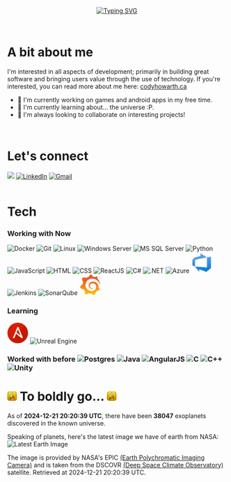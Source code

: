 <p align="center">
  <a href="https://codyhowarth.ca"><img
      src="https://readme-typing-svg.demolab.com?font=Fira+Code&pause=1000&center=true&vCenter=true&multiline=true&width=450&height=100&lines=Hi+There!+I'm+Cody+Howarth;Software+Developer;Builder+and+Tinkerer"
      alt="Typing SVG" /></a>
</p>

<br />

<h1>A bit about me</h1>

<div>
  <p>
    I'm interested in all aspects of development; primarily in building great software and bringing users value
    through the use of technology. If you're interested, you can read more about me here: <a
      href="https://codyhowarth.ca">codyhowarth.ca</a>
  </p>


  <ul>
    <li>🔭 I'm currently working on games and android apps in my free time.</li>
    <li>🌱 I'm currently learning about... the universe :P.</li>
    <li>👯 I'm always looking to collaborate on interesting projects!</li>
  </ul>


</div>

<br />

<h1>Let's connect</h1>

<div>
  <a target="_blank" href="https://codyhowarth.ca"><img
      src="https://img.shields.io/badge/-WEB-FF4088?style=for-the-badge&logo=Hugo&logoColor=white"></img></a>
  <a target="_blank" href="https://linkedin.com/in/codyhowarth"><img
      src="https://img.shields.io/badge/linkedin-%230077B5.svg?style=for-the-badge&logo=linkedin&logoColor=white"
      alt="LinkedIn"></a>
  <a target="_blank" href="mailto:codyhowarth@gmail.com"><img
      src="https://img.shields.io/badge/gmail-%23D14836.svg?style=for-the-badge&logo=gmail&logoColor=white"
      alt="Gmail"></a>
</div>

<br />

<h1>Tech</h1>

<h3>Working with Now</h3>
<!-- docker -->
<a target="_blank" href="https://www.docker.com/" style="text-decoration: none;">
  <img src="https://img.icons8.com/?size=100&id=cdYUlRaag9G9&format=png&color=000000" alt="Docker" width=48 height=48>
</a>
<a target="_blank" href="https://git-scm.com/" style="text-decoration: none;">
  <img src="https://upload.wikimedia.org/wikipedia/commons/e/e0/Git-logo.svg" alt="Git" width=48 height=48>
</a>
<a target="_blank" href="https://www.linux.org/" style="text-decoration: none;">
  <img src="https://upload.wikimedia.org/wikipedia/commons/a/af/Tux.png" alt="Linux" width=48 height=48>
</a>
<a target="_blank" href="https://www.microsoft.com/en-us/windows-server" style="text-decoration: none;">
  <img
    src="https://upload.wikimedia.org/wikipedia/commons/thumb/8/87/Windows_logo_-_2021.svg/512px-Windows_logo_-_2021.svg.png"
    alt="Windows Server" width=48 height=48>
</a>
<a target="_blank" href="https://www.microsoft.com/en-us/sql-server" style="text-decoration: none;">
  <img src="https://img.icons8.com/?size=100&id=laYYF3dV0Iew&format=png&color=000000" alt="MS SQL Server" width=48
    height=48>
</a>
<a target="_blank" href="https://www.python.org/" style="text-decoration: none;">
  <img src="https://upload.wikimedia.org/wikipedia/commons/c/c3/Python-logo-notext.svg" alt="Python" width=48 height=48>
</a>
<a target="_blank" href="https://developer.mozilla.org/en-US/docs/Web/JavaScript" style="text-decoration: none;">
  <img src="https://upload.wikimedia.org/wikipedia/commons/6/6a/JavaScript-logo.png" alt="JavaScript" width=48
    height=48>
</a>
<a target="_blank" href="https://developer.mozilla.org/en-US/docs/Web/HTML" style="text-decoration: none;">
  <img src="https://upload.wikimedia.org/wikipedia/commons/6/61/HTML5_logo_and_wordmark.svg" alt="HTML" width=48
    height=48>
</a>
<a target="_blank" href="https://developer.mozilla.org/en-US/docs/Web/CSS" style="text-decoration: none;">
  <img src="https://upload.wikimedia.org/wikipedia/commons/d/d5/CSS3_logo_and_wordmark.svg" alt="CSS" width=48
    height=48>
</a>
<a target="_blank" href="https://reactjs.org/" style="text-decoration: none;">
  <img src="https://upload.wikimedia.org/wikipedia/commons/a/a7/React-icon.svg" alt="ReactJS" width=48 height=48>
</a>
<a target="_blank" href="https://learn.microsoft.com/en-us/dotnet/csharp/" style="text-decoration: none;">
  <img src="https://upload.wikimedia.org/wikipedia/commons/4/4f/Csharp_Logo.png" alt="C#" width=48 height=48>
</a>
<a target="_blank" href="https://dotnet.microsoft.com/" style="text-decoration: none;">
  <img src="https://upload.wikimedia.org/wikipedia/commons/7/7d/Microsoft_.NET_logo.svg" alt=".NET" width=48 height=48>
</a>
<a target="_blank" href="https://azure.microsoft.com/" style="text-decoration: none;">
  <img src="https://upload.wikimedia.org/wikipedia/commons/a/a8/Microsoft_Azure_Logo.svg" alt="Azure" width=48
    height=48>
</a>
<a target="_blank" href="https://azure.microsoft.com/en-us/products/devops" style="text-decoration: none;">
  <img
    src="https://raw.githubusercontent.com/loryanstrant/MicrosoftCloudLogos/26c8acf43d9f883f6127ccd024728759879edf17/Azure/devops/10261-icon-service-Azure-DevOps.svg"
    alt="Azure DevOps" width=48 height=48>
</a>
<a target="_blank" href="https://www.jenkins.io/" style="text-decoration: none;">
  <img src="https://upload.wikimedia.org/wikipedia/commons/e/e9/Jenkins_logo.svg" alt="Jenkins" width=48 height=48>
</a>
<a target="_blank" href="https://www.sonarqube.org/" style="text-decoration: none;">
  <img
    src="https://assets-eu-01.kc-usercontent.com/7630306f-9a2f-018d-2726-3ef76ef712f4/8e59bcad-6e39-41dc-abd9-a0e251e8d63f/Sonar%20%282%29.svg?w=128&h=32&auto=format&fit=clip"
    alt="SonarQube" width=48 height=48>
</a>
<a target="_blank" href="https://grafana.com/" style="text-decoration: none;">
  <img src="https://raw.githubusercontent.com/grafana/grafana/refs/heads/main/public/img/grafana_icon.svg" alt="Grafana"
    width=48 height=48>
</a>

<h3>Learning</h3>
<span>
  <a target="_blank" href="https://www.ansible.com/" style="text-decoration: none;">
    <img src="https://raw.githubusercontent.com/ansible/logos/refs/heads/main/vscode-ansible-logo/vscode-ansible.png"
      alt="Ansible" width=48 height=48>
  </a>
  <a target="_blank" href="https://www.unrealengine.com/" style="text-decoration: none;">
    <img src="https://cdn2.unrealengine.com/ue-logotype-2023-vertical-white-1686x2048-bbfded26daa7.png"
      alt="Unreal Engine" width=48 height=48>
  </a>
</span>

<h3>Worked with before</h32>

  <a target="_blank" href="https://www.postgresql.org/" style="text-decoration: none;">
    <img src="https://upload.wikimedia.org/wikipedia/commons/2/29/Postgresql_elephant.svg" alt="Postgres" width=48
      height=48>
  </a>
  <a target="_blank" href="https://www.java.com/" style="text-decoration: none;">
    <img src="https://upload.wikimedia.org/wikipedia/en/3/30/Java_programming_language_logo.svg" alt="Java" width=48
      height=48>
  </a>
  <a target="_blank" href="https://angular.io/" style="text-decoration: none;">
    <img src="https://upload.wikimedia.org/wikipedia/commons/c/cf/Angular_full_color_logo.svg" alt="AngularJS" width=48
      height=48>
  </a>
  <a target="_blank" href="https://en.wikipedia.org/wiki/C_(programming_language)" style="text-decoration: none;">
    <img src="https://upload.wikimedia.org/wikipedia/commons/1/19/C_Logo.png" alt="C" width=48 height=48>
  </a>
  <a target="_blank" href="https://en.wikipedia.org/wiki/C%2B%2B" style="text-decoration: none;">
    <img src="https://upload.wikimedia.org/wikipedia/commons/1/18/ISO_C%2B%2B_Logo.svg" alt="C++" width=48 height=48>
  </a>
  <a target="_blank" href="https://unity.com/" style="text-decoration: none;">
    <img src="https://cdn.sanity.io/images/fuvbjjlp/production/2495ab2daae11fd3ed5d6b84477d513869f9a1b4-89x100.png"
      alt="Unity" width=48 height=48>
  </a>


  <br />

  <h1><img src="icons/star-trek-icon.png" width="22" height="22"> To boldly go... <img src="icons/star-trek-icon.png"
      width="22" height="22"></h1>

  <p>As of <strong>2024-12-21 20:20:39 UTC</strong>, there have been <strong>38047</strong> exoplanets
    discovered in the known universe.</p>
  <p>Speaking of planets, here's the latest image we have of earth from NASA:
    <img src="https://epic.gsfc.nasa.gov/archive/natural/2024/12/20/png/epic_1b_20241220002712.png" alt="Latest Earth Image" style="width: 400px; height: 400px;">
  </p>
  <p>The image is provided by NASA's EPIC <a href="https://epic.gsfc.nasa.gov/about/epic.html">(Earth
      Polychromatic
      Imaging Camera)</a> and is taken from the DSCOVR <a href="https://science.nasa.gov/mission/dscovr">(Deep
      Space
      Climate Observatory)</a> satellite. Retrieved at 2024-12-21 20:20:39 UTC.</p>
